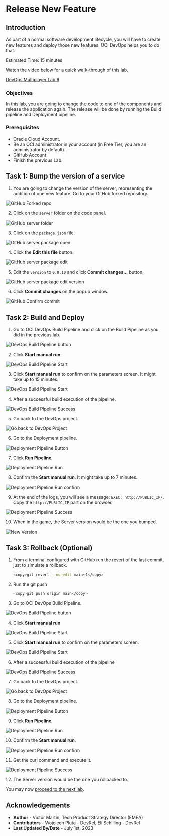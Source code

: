 # Release New Feature

## Introduction

As part of a normal software development lifecycle, you will have to create new features and deploy those new features. OCI DevOps helps you to do that.

Estimated Time: 15 minutes

Watch the video below for a quick walk-through of this lab.

[DevOps Multiplayer Lab 6](videohub:1_09xwssfx)

### Objectives

In this lab, you are going to change the code to one of the components and release the application again. The release will be done by running the Build pipeline and Deployment pipeline.

### Prerequisites

- Oracle Cloud Account.
- Be an OCI administrator in your account (in Free Tier, you are an administrator by default).
- GitHub Account
- Finish the previous Lab.

## Task 1: Bump the version of a service

1. You are going to change the version of the server, representing the addition of one new feature. Go to your GitHub forked repository.

  ![GitHub Forked repo](./images/github-forked-repo.png)

2. Click on the `server` folder on the code panel.

  ![GitHub server folder](./images/github-server-folder.png)

3. Click on the `package.json` file.

  ![GitHub server package open](./images/github-server-package-open.png)

4. Click the **Edit this file** button.

  ![GitHub server package edit](./images/github-server-package-edit.png)

5. Edit the `version` to `0.0.10` and click **Commit changes...** button.

  ![GitHub server package edit version](./images/github-server-package-edit-version.png)

6. Click **Commit changes** on the popup window.

  ![GitHub Confirm commit](./images/github-commit-form.png)

## Task 2: Build and Deploy

1. Go to OCI DevOps Build Pipeline and click on the Build Pipeline as you did in the previous lab.

  ![DevOps Build Pipeline button](./images/devops-build-pipeline-button.png)

2. Click **Start manual run**.

  ![DevOps Build Pipeline Start ](./images/devops-build-pipeline-start.png)

3. Click **Start manual run** to confirm on the parameters screen. It might take up to 15 minutes.

  ![DevOps Build Pipeline Start ](./images/devops-build-pipeline-start-run.png)

4. After a successful build execution of the pipeline.

  ![DevOps Build Pipeline Success](./images/devops-build-pipeline-success.png)

5. Go back to the DevOps project.

  ![Go back to DevOps Project](./images/back-to-project.png)

6. Go to the Deployment pipeline.

  ![Deployment Pipeline Button](./images/deployment-pipeline-button.png)

7. Click **Run Pipeline**.

  ![Deployment Pipeline Run](./images/deployment-pipeline-run.png)

8. Confirm the **Start manual run**. It might take up to 7 minutes.

  ![Deployment Pipeline Run confirm](./images/deployment-pipeline-run-confirm.png)

9. At the end of the logs, you will see a message: `EXEC: http://PUBLIC_IP/`. Copy the `http://PUBLIC_IP` part on the browser.

  ![Deployment Pipeline Success](./images/deployment-pipeline-success.png)

10. When in the game, the Server version would be the one you bumped.

  ![New Version](./images/new-version.png)

## Task 3: Rollback (Optional)

1. From a terminal configured with GitHub run the revert of the last commit, just to simulate a rollback.

    ```bash
    <copy>git revert --no-edit main~1</copy>
    ```

2. Run the git push

    ```bash
    <copy>git push origin main</copy>
    ```

3. Go to OCI DevOps Build Pipeline.

  ![DevOps Build Pipeline button](./images/devops-build-pipeline-button.png)

4. Click **Start manual run**

  ![DevOps Build Pipeline Start ](./images/devops-build-pipeline-start.png)

5. Click **Start manual run** to confirm on the parameters screen.

  ![DevOps Build Pipeline Start ](./images/devops-build-pipeline-start-run.png)

6. After a successful build execution of the pipeline

  ![DevOps Build Pipeline Success](./images/devops-build-pipeline-success.png)

7. Go back to the DevOps project.

  ![Go back to DevOps Project](./images/back-to-project.png)

8. Go to the Deployment pipeline.

  ![Deployment Pipeline Button](./images/deployment-pipeline-button.png)

9. Click **Run Pipeline**.

  ![Deployment Pipeline Run](./images/deployment-pipeline-run.png)

10. Confirm the **Start manual run**.

  ![Deployment Pipeline Run confirm](./images/deployment-pipeline-run-confirm.png)

11. Get the curl command and execute it.

  ![Deployment Pipeline Success](./images/deployment-pipeline-success.png)

12. The Server version would be the one you rollbacked to.

You may now [proceed to the next lab](#next).

## Acknowledgements

* **Author** - Victor Martin, Tech Product Strategy Director (EMEA)
* **Contributors** - Wojciech Pluta - DevRel, Eli Schilling - DevRel
* **Last Updated By/Date** - July 1st, 2023